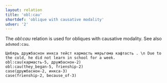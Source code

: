 ```yaml
---
layout: relation
title: 'obl:cau'
shortdef: 'oblique with causative modality'
udver: '2'
---
```


The _obl:cau_ relation is used for obliques with causative modality.
See also `advmod:cau`.

~~~ sdparse
Цебярь дружбаснон инкса тейст кармасть мярьгома кафтасть . \n Due to the cold, he did not learn in school for a week.
obl:cau(кармасть-5, дружбаснон-2)
obl:cau(they_began-5, frienship-2)
case(дружбаснон-2, инкса-3)
case(frienship-2, because_of-3)

~~~



<!-- Interlanguage links updated St lis 3 20:59:05 CET 2021 -->
